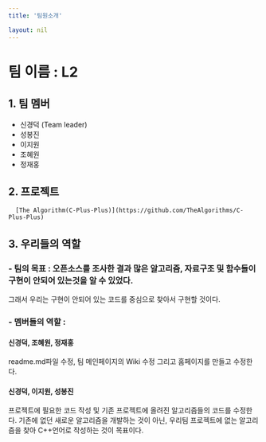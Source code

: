 ```yaml
---
title: '팀원소개'

layout: nil
---
```


# 팀 이름 : L2

##  1. 팀 멤버 
   - 신경덕 (Team leader)  
   - 성봉진 
   - 이지원
   - 조혜원
   - 정재홍

## 2. 프로젝트  <br>
      [The Algorithm(C-Plus-Plus)](https://github.com/TheAlgorithms/C-Plus-Plus)
    
## 3. 우리들의 역할 <br>

### - 팀의 목표 : 오픈소스를 조사한 결과 많은 알고리즘, 자료구조 및 함수들이 구현이 안되어 있는것을 알 수 있었다. <br>
그래서 우리는 구현이 안되어 있는 코드를 중심으로 찾아서 구현할 것이다.

### - 멤버들의 역할  : <br>
#### 신경덕, 조혜원, 정재홍 <br>
readme.md파일 수정, 팀 메인페이지의 Wiki 수정 그리고 홈페이지를 만들고 수정한다. <br>

#### 신경덕, 이지원, 성봉진 <br>
프로젝트에 필요한 코드 작성 및 기존 프로젝트에 올려진 알고리즘들의 코드를 수정한다. 기존에 없던 새로운 알고리즘을 개발하는 것이 아닌, 우리팀 프로젝트에 없는 알고리즘을 찾아 C++언어로 작성하는 것이 목표이다.

